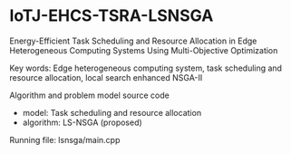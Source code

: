 # IoTJ-EHCS-TSRA-LSNSGA
Energy-Efficient Task Scheduling and Resource Allocation in Edge Heterogeneous Computing Systems Using Multi-Objective Optimization

Key words: Edge heterogeneous computing system, task scheduling and resource allocation, local search enhanced NSGA-II

Algorithm and problem model source code
- model: Task scheduling and resource allocation
- algorithm: LS-NSGA (proposed)

Running file: lsnsga/main.cpp
